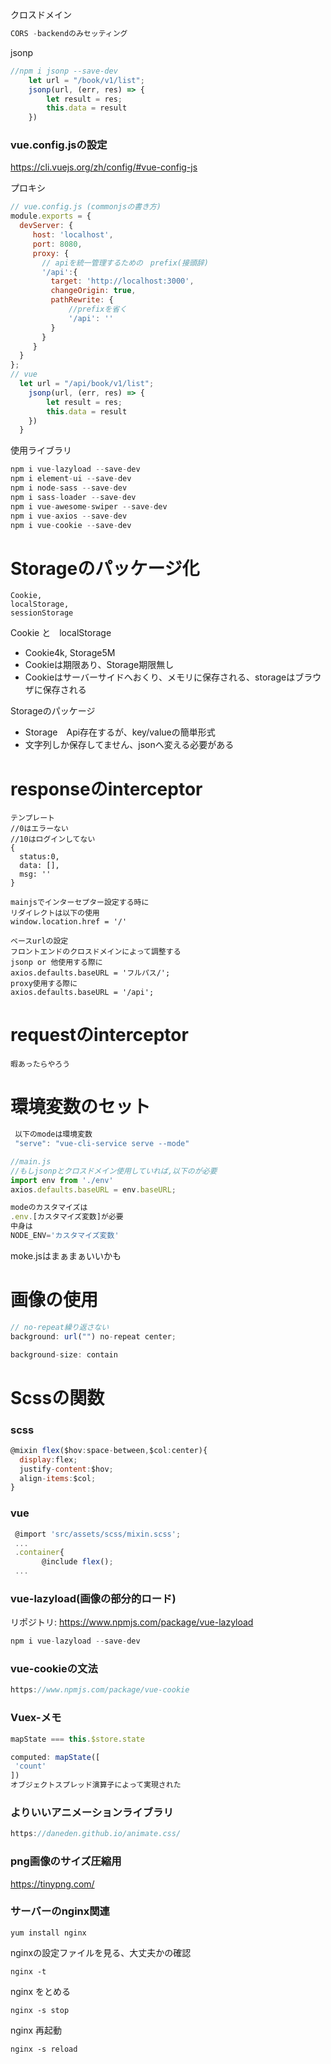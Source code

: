 クロスドメイン
```javascript
CORS -backendのみセッティング
```
jsonp
```javascript
//npm i jsonp --save-dev
    let url = "/book/v1/list";
    jsonp(url, (err, res) => {
        let result = res;
        this.data = result
    })
```
### vue.config.jsの設定
https://cli.vuejs.org/zh/config/#vue-config-js

プロキシ
```javascript
// vue.config.js (commonjsの書き方)
module.exports = {
  devServer: {
     host: 'localhost',
     port: 8080,
     proxy: {
       // apiを統一管理するための　prefix(接頭辞)
       '/api':{
         target: 'http://localhost:3000',
         changeOrigin: true,
         pathRewrite: {
             //prefixを省く
             '/api': ''
         }
       }
     }
  }
};
// vue
  let url = "/api/book/v1/list";
    jsonp(url, (err, res) => {
        let result = res;
        this.data = result
    })
  }
```
使用ライブラリ
```javascript
npm i vue-lazyload --save-dev
npm i element-ui --save-dev
npm i node-sass --save-dev
npm i sass-loader --save-dev
npm i vue-awesome-swiper --save-dev
npm i vue-axios --save-dev
npm i vue-cookie --save-dev
```
# Storageのパッケージ化

```shell script
Cookie,
localStorage,
sessionStorage
```
Cookie と　localStorage
 - Cookie4k, Storage5M
 - Cookieは期限あり、Storage期限無し
 - Cookieはサーバーサイドへおくり、メモリに保存される、storageはブラウザに保存される
 
Storageのパッケージ
 - Storage　Api存在するが、key/valueの簡単形式
 - 文字列しか保存してません、jsonへ変える必要がある
 
# responseのinterceptor
```shell script
テンプレート
//0はエラーない
//10はログインしてない
{
  status:0,
  data: [],
  msg: ''
}

mainjsでインターセプター設定する時に
リダイレクトは以下の使用
window.location.href = '/'

ベースurlの設定
フロントエンドのクロスドメインによって調整する
jsonp or 他使用する際に
axios.defaults.baseURL = 'フルパス/';
proxy使用する際に
axios.defaults.baseURL = '/api';
```
# requestのinterceptor
```shell script
暇あったらやろう
```

# 環境変数のセット
```javascript
 以下のmodeは環境変数
 "serve": "vue-cli-service serve --mode"

//main.js
//もしjsonpとクロスドメイン使用していれば,以下のが必要
import env from './env'
axios.defaults.baseURL = env.baseURL;

modeのカスタマイズは
.env.[カスタマイズ変数]が必要
中身は
NODE_ENV='カスタマイズ変数'

```
moke.jsはまぁまぁいいかも

# 画像の使用
```javascript
// no-repeat繰り返さない
background: url("") no-repeat center;

background-size: contain
```

# Scssの関数
### scss
```javascript
@mixin flex($hov:space-between,$col:center){
  display:flex;
  justify-content:$hov;
  align-items:$col;
}
```
### vue
```javascript
 @import 'src/assets/scss/mixin.scss';
 ...
 .container{
       @include flex();
 ...
```

### vue-lazyload(画像の部分的ロード)
リポジトリ: https://www.npmjs.com/package/vue-lazyload
```javascript
npm i vue-lazyload --save-dev
```

### vue-cookieの文法

```javascript
https://www.npmjs.com/package/vue-cookie
```

### Vuex-メモ
```javascript
mapState === this.$store.state

computed: mapState([
 'count'
])
オブジェクトスプレッド演算子によって実現された

```
### よりいいアニメーションライブラリ

```javascript
https://daneden.github.io/animate.css/
```

### png画像のサイズ圧縮用
https://tinypng.com/

### サーバーのnginx関連

```shell script
yum install nginx
```
nginxの設定ファイルを見る、大丈夫かの確認
```shell script
nginx -t
```
nginx をとめる
```shell script
nginx -s stop
```
nginx 再起動
```shell script
nginx -s reload
```
